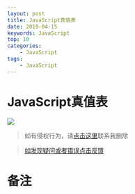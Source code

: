 ```yaml
---
layout: post
title: JavaScript真值表
date: 2019-04-15
keywords: JavaScript
top: 10
categories:
    - JavaScript
tags:
    - JavaScript
---
```

# JavaScript真值表
<img src='https://dpq123456-1256164122.cos.ap-beijing.myqcloud.com/JavaScript/JavaScript%E7%9C%9F%E5%80%BC%E8%A1%A8.png'/>


>如有侵权行为，请[点击这里](https://github.com/cooper-q/MattMeng_hexo/issues)联系我删除

>[如发现疑问或者错误点击反馈](https://github.com/cooper-q/MattMeng_hexo/issues)

# 备注

